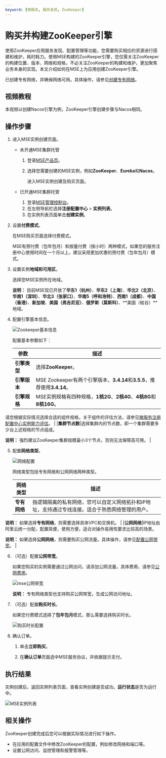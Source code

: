 ```yaml
---
keyword: [微服务, 服务发现, ZooKeeper]
---
```


# 购买并构建ZooKeeper引擎

使用ZooKeeper应用服务发现、配置管理等功能，您需要购买相应的资源进行搭建和维护，耗时耗力。使用MSE构建的ZooKeeper引擎，您仅需关注ZooKeeper的构建位置、版本、网络和规格，不必关注ZooKeeper的构建和维护，更加聚焦业务本身的实现。本文介绍如何在MSE上为应用创建ZooKeeper引擎。

已创建专有网络，并确保网络可用。具体操作，请参见[创建专有网络](/cn.zh-CN/专有网络和交换机/管理专有网络/创建专有网络.md)。

## 视频教程

本视频以创建Nacos引擎为例，ZooKeeper引擎创建步骤与Nacos相同。



## 操作步骤

1.  进入MSE实例创建页面。

    -   未开通MSE集群托管
        1.  登录[MSE产品页](https://www.aliyun.com/product/mse)。
        2.  选择您需要创建的MSE实例，例如**ZooKeeper**、**Eureka**和**Nacos**。

            进入MSE实例创建及购买页面。

    -   已开通MSE集群托管
        1.  登录[MSE管理控制台](https://mse.console.aliyun.com)。
        2.  在左侧导航栏选择**注册配置中心** \> **实例列表**。
        3.  在实例列表页面单击**创建实例**。
2.  设置**付费模式**。

    在MSE购买页面选择付费模式。

    MSE有预付费（包年包月）和按量付费（按小时）两种模式，如果您的服务注册中心使用时间在一个月以上，建议采用更加优惠的预付费（包年包月）模式。

3.  设置实例**地域和可用区**。

    选择您MSE实例所在地域。

    **说明：** 目前MSE现已开放了**华东1（杭州）**、**华东2（上海）**、**华北2（北京）**、**华南1（深圳）**、**华北3（张家口）**、**华南5（呼和浩特）**、**西南1（成都）**、**中国（香港）**、**新加坡**、**美国（弗吉尼亚）**、**俄罗斯（莫斯科）**、**美国（硅谷）**地域。

4.  配置引擎基本信息。

    ![Zookeeper基本信息](https://static-aliyun-doc.oss-accelerate.aliyuncs.com/assets/img/zh-CN/3081129061/p176088.png)

    配置基本参数如下：

    |参数|描述|
    |--|--|
    |**引擎类型**|选择**ZooKeeper**。 |
    |**引擎版本**|MSE Zookeeper有两个引擎版本，**3.4.14**和**3.5.5**，推荐使用**3.4.14**。 |
    |**引擎规格**|MSE实例规格有四种规格，**1核2G**、**2核4G**、**4核8G**和**8核16G**。

请您根据实际情况选择合适的组件规格，关于组件的评估方法，请参见[微服务注册配置中心实例能力评估](/cn.zh-CN/产品定价/微服务注册配置中心/微服务注册配置中心实例能力评估.md)。 |
    |**集群节点数**|选择集群内的节点数，即一个集群需要多少台上述规格的节点组成。

**说明：** 强烈建议ZooKeeper集群规模最小3个节点，否则无法保障高可用。 |

5.  配置**网络类型**。

    ![网络配置](https://static-aliyun-doc.oss-accelerate.aliyuncs.com/assets/img/zh-CN/8514229061/p76852.png)

    网络类型包括专有网络和公网网络两种类型。

    |网络类型|描述|
    |----|--|
    |**专有网络**|指逻辑隔离的私有网络，您可以自定义网络拓扑和IP地址，支持通过专线连接。适合于熟悉网络管理的用户。

**说明：** 如果选择**专有网络**，则需要选择具体VPC和交换机。 |
    |**公网网络**|IP地址由阿里云统一分配，配置简便，使用方便，适合对操作易用性要求比较高的场景。

**说明：** 如果选择**公网网络**，则需要购买公网流量。具体操作，请参见[配置公网带宽](#step_f4y_or4_c1t)。 |

6.  （可选）配置**公网带宽**。

    如果您购买的实例需要通过公网访问，请添加公网流量。具体费用，请参见[公网费用](/cn.zh-CN/产品定价/微服务注册配置中心/价格说明.md)。

    ![mse公网带宽](https://static-aliyun-doc.oss-accelerate.aliyuncs.com/assets/img/zh-CN/8514229061/p207149.png)

    **说明：** 专有网络类型也支持购买公网带宽，生成公网访问地址。

7.  （可选）配置**购买时长**。

    如果您付费模式选择了**包年包月**模式，那么需要选择购买时长。

    ![购买时长配置](https://static-aliyun-doc.oss-accelerate.aliyuncs.com/assets/img/zh-CN/6781309951/p76907.png)

8.  确认订单。

    1.  单击**立即购买**。

    2.  在**确认订单**页面选中MSE服务协议，并依据提示支付。


## 执行结果

实例创建后，返回实例列表页面，查看实例创建是否成功。**运行状态**是否为运行中。

![MSE实例列表](https://static-aliyun-doc.oss-accelerate.aliyuncs.com/assets/img/zh-CN/5781309951/p51162.png)

## 相关操作

ZooKeeper创建完成后您可以根据实际情况进行如下操作。

-   在应用的配置文件中修改ZooKeeper的配置，例如修改网络和端口等。
-   设置公网访问、监控管理和报警管理等。

